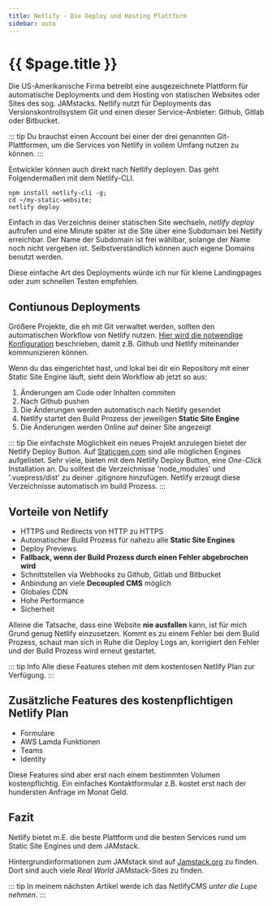 ```yaml
---
title: Netlify - Die Deploy und Hosting Plattform
sidebar: auto
---
```

# {{ $page.title }}
Die US-Amerikanische Firma <Netlify/> betreibt eine ausgezeichnete Plattform für automatische Deployments und dem Hosting von statischen Websites oder Sites des sog. JAMstacks. Netlify nutzt für Deployments das Versionskontrollsystem Git und einen dieser Service-Anbieter: Github, Gitlab oder Bitbucket.

::: tip
Du brauchst einen Account bei einer der drei genannten Git-Plattformen, um die Services von Netlify in vollem Umfang nutzen zu können. 
:::

Entwickler können auch direkt nach Netlify deployen. Das geht Folgendermaßen mit dem Netlify-CLI.

``` bash{3}
npm install netlify-cli -g;
cd ~/my-static-website;
netlify deploy
```
Einfach in das Verzeichnis deiner statischen Site wechseln, *netlify deploy* aufrufen und eine Minute später ist die Site über eine Subdomain bei Netlify erreichbar. Der Name der Subdomain ist frei wählbar, solange der Name noch nicht vergeben ist. Selbstverständlich können auch eigene Domains benutzt werden.

Diese einfache Art des Deployments würde ich nur für kleine Landingpages oder zum schnellen Testen empfehlen.

## Contiunous Deployments
Größere Projekte, die eh mit Git verwaltet werden, sollten den automatischen Workflow von Netlify nutzen. [Hier wird die notwendige Konfiguration](https://www.netlify.com/blog/2016/09/29/a-step-by-step-guide-deploying-on-netlify/) beschrieben, damit z.B. Github und Netlify miteinander kommunizieren können.

Wenn du das eingerichtet hast, und lokal bei dir ein Repository mit einer Static Site Engine läuft, sieht dein Workflow ab jetzt so aus:

1. Änderungen am Code oder Inhalten commiten
2. Nach Github pushen
3. Die Änderungen werden automatisch nach Netlify gesendet
4. Netlify startet den Build Prozess der jeweiligen **Static Site Engine**
5. Die Änderungen werden Online auf deiner Site angezeigt

::: tip
Die einfachste Möglichkeit ein neues Projekt anzulegen bietet der Netlify Deploy Button. Auf [Staticgen.com](https://www.staticgen.com/) sind alle möglichen Engines aufgelistet. Sehr viele, bieten mit dem Netlify Deploy Button, eine *One-Click* Installation an. Du solltest die Verzeichnisse 'node_modules' und '.vuepress/dist' zu deiner .gitignore hinzufügen. Netlify erzeugt diese Verzeichnisse automatisch im build Prozess.
:::

## Vorteile von Netlify
- HTTPS und Redirects von HTTP zu HTTPS
- Automatischer Build Prozess für nahezu alle **Static Site Engines**
- Deploy Previews
- **Fallback, wenn der Build Prozess durch einen Fehler abgebrochen wird**
- Schnittstellen via Webhooks zu Github, Gitlab und Bitbucket
- Anbindung an viele **Decoupled CMS** möglich
- Globales CDN
- Hohe Performance
- Sicherheit

Alleine die Tatsache, dass eine Website **nie ausfallen** kann, ist für mich Grund genug Netlify einzusetzen. Kommt es zu einem Fehler bei dem Build Prozess, schaut man sich in Ruhe die Deploy Logs an, korrigiert den Fehler und der Build Prozess wird erneut gestartet.

::: tip Info
Alle diese Features stehen mit dem kostenlosen Netlify Plan zur Verfügung.
:::

## Zusätzliche Features des kostenpflichtigen Netlify Plan
- Formulare
- AWS Lamda Funktionen
- Teams
- Identity

Diese Features sind aber erst nach einem bestimmten Volumen kostenpflichtig. Ein einfaches Kontaktformular z.B. kostet erst nach der hundersten Anfrage im Monat Geld.

## Fazit
Netlify bietet m.E. die beste Plattform und die besten Services rund um Static Site Engines und dem JAMstack.

Hintergrundinformationen zum JAMstack sind auf [Jamstack.org](https://jamstack.org/) zu finden. Dort sind auch viele *Real World* JAMstack-Sites zu finden.

::: tip
In meinem nächsten Artikel werde ich das NetlifyCMS *unter die Lupe nehmen*.
:::

